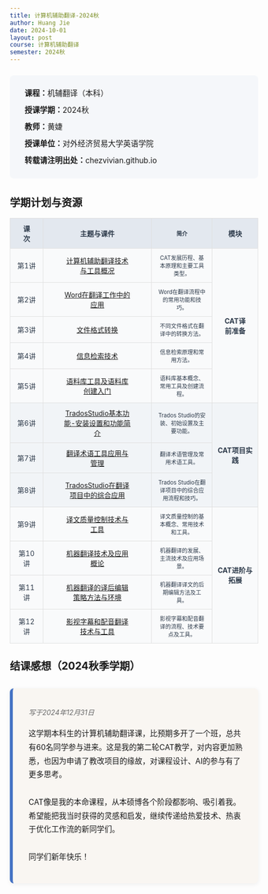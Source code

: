 ```yaml
---
title: 计算机辅助翻译-2024秋
author: Huang Jie
date: 2024-10-01
layout: post
course: 计算机辅助翻译
semester: 2024秋
---
```


<!-- 课程简介区块 -->
<div style="background:#f5f7fa; border-radius:8px; padding:20px 30px; margin:24px 0 32px 0; font-size:1.1em; line-height:2.2;">
<strong>课程：</strong>机辅翻译（本科）<br>
<strong>授课学期：</strong>2024秋<br>
<strong>教师：</strong>黄婕<br>
<strong>授课单位：</strong>对外经济贸易大学英语学院<br>
<strong>转载请注明出处：</strong>chezvivian.github.io
</div>

<!-- 课件表格 -->
## 学期计划与资源

<table class="cat-table" style="width:100%; border-collapse:collapse; text-align:center; font-size:1em; background:#fff;">
  <tr style="background:#e3e8ef; color:#2d3a4a;">
    <th style="border:1px solid #e0e0e0; padding:10px 24px;">课次</th>
    <th style="border:1px solid #e0e0e0; padding:10px 40px;">主题与课件</th>
    <th style="border:1px solid #e0e0e0; padding:10px 12px; font-size:0.8em;">简介</th>
    <th style="border:1px solid #e0e0e0; padding:10px 24px;">模块</th>
  </tr>
  <tr style="background:#f9fafb; color:#2d3a4a;">
    <td style="border:1px solid #e0e0e0; padding:10px;">第1讲</td>
    <td style="border:1px solid #e0e0e0; padding:10px 40px;"><a href='https://chezvivian.github.io/class/CAT_pdf/Week 1 计算机辅助翻译技术与工具概况-github.pdf' target='_blank'>计算机辅助翻译技术与工具概况</a></td>
    <td style="border:1px solid #e0e0e0; padding:10px 12px; font-size:0.8em;">CAT发展历程、基本原理和主要工具类型。</td>
    <td style="border:1px solid #e0e0e0; padding:10px 24px;" rowspan="5"><b>CAT译前准备</b></td>
  </tr>
  <tr style="background:#f9fafb; color:#2d3a4a;">
    <td style="border:1px solid #e0e0e0; padding:10px;">第2讲</td>
    <td style="border:1px solid #e0e0e0; padding:10px 40px;"><a href='https://chezvivian.github.io/class/CAT_pdf/Week 2 Word在翻译工作中的应用-github.pdf' target='_blank'>Word在翻译工作中的应用</a></td>
    <td style="border:1px solid #e0e0e0; padding:10px 12px; font-size:0.8em;">Word在翻译流程中的常用功能和技巧。</td>
  </tr>
  <tr style="background:#f9fafb; color:#2d3a4a;">
    <td style="border:1px solid #e0e0e0; padding:10px;">第3讲</td>
    <td style="border:1px solid #e0e0e0; padding:10px 40px;"><a href='https://chezvivian.github.io/class/CAT_pdf/Week 3 文件格式转换-4班-github.pdf' target='_blank'>文件格式转换</a></td>
    <td style="border:1px solid #e0e0e0; padding:10px 12px; font-size:0.8em;">不同文件格式在翻译中的转换方法。</td>
  </tr>
  <tr style="background:#f9fafb; color:#2d3a4a;">
    <td style="border:1px solid #e0e0e0; padding:10px;">第4讲</td>
    <td style="border:1px solid #e0e0e0; padding:10px 40px;"><a href='https://chezvivian.github.io/class/CAT_pdf/Week 4 信息检索技术-github.pdf' target='_blank'>信息检索技术</a></td>
    <td style="border:1px solid #e0e0e0; padding:10px 12px; font-size:0.8em;">信息检索原理和常用方法。</td>
  </tr>
  <tr style="background:#f9fafb; color:#2d3a4a;">
    <td style="border:1px solid #e0e0e0; padding:10px;">第5讲</td>
    <td style="border:1px solid #e0e0e0; padding:10px 40px;"><a href='https://chezvivian.github.io/class/CAT_pdf/Week 5-语料库工具及语料库创建入门-github.pdf' target='_blank'>语料库工具及语料库创建入门</a></td>
    <td style="border:1px solid #e0e0e0; padding:10px 12px; font-size:0.8em;">语料库基本概念、常用工具及创建流程。</td>
  </tr>
  <tr style="background:#f1f4f7; color:#2d3a4a;">
    <td style="border:1px solid #e0e0e0; padding:10px;">第6讲</td>
    <td style="border:1px solid #e0e0e0; padding:10px 40px;"><a href='https://chezvivian.github.io/class/CAT_pdf/Week 6_TradosStudio基本功能-安装设置和功能简介-github.pdf' target='_blank'>TradosStudio基本功能-安装设置和功能简介</a></td>
    <td style="border:1px solid #e0e0e0; padding:10px 12px; font-size:0.8em;">Trados Studio的安装、初始设置及主要功能。</td>
    <td style="border:1px solid #e0e0e0; padding:10px;" rowspan="3"><b>CAT项目实践</b></td>
  </tr>
  <tr style="background:#f1f4f7; color:#2d3a4a;">
    <td style="border:1px solid #e0e0e0; padding:10px;">第7讲</td>
    <td style="border:1px solid #e0e0e0; padding:10px 40px;"><a href='https://chezvivian.github.io/class/CAT_pdf/Week 7 翻译术语工具应用与管理.pdf' target='_blank'>翻译术语工具应用与管理</a></td>
    <td style="border:1px solid #e0e0e0; padding:10px 12px; font-size:0.8em;">翻译术语管理及常用术语工具。</td>
  </tr>
  <tr style="background:#f1f4f7; color:#2d3a4a;">
    <td style="border:1px solid #e0e0e0; padding:10px;">第8讲</td>
    <td style="border:1px solid #e0e0e0; padding:10px 40px;"><a href='https://chezvivian.github.io/class/CAT_pdf/Week 8 TradosStudio在翻译项目中的综合应用-github.pdf' target='_blank'>TradosStudio在翻译项目中的综合应用</a></td>
    <td style="border:1px solid #e0e0e0; padding:10px 12px; font-size:0.8em;">Trados Studio在翻译项目中的综合应用流程和技巧。</td>
  </tr>
  <tr style="background:#f9fafb; color:#2d3a4a;">
    <td style="border:1px solid #e0e0e0; padding:10px;">第9讲</td>
    <td style="border:1px solid #e0e0e0; padding:10px 40px;"><a href='https://chezvivian.github.io/class/CAT_pdf/Week 9 译文质量控制技术与工具-github.pdf' target='_blank'>译文质量控制技术与工具</a></td>
    <td style="border:1px solid #e0e0e0; padding:10px 12px; font-size:0.8em;">译文质量控制的基本概念、常用技术和工具。</td>
    <td style="border:1px solid #e0e0e0; padding:10px;" rowspan="4"><b>CAT进阶与拓展</b></td>
  </tr>
  <tr style="background:#f9fafb; color:#2d3a4a;">
    <td style="border:1px solid #e0e0e0; padding:10px;">第10讲</td>
    <td style="border:1px solid #e0e0e0; padding:10px 40px;"><a href='https://chezvivian.github.io/class/CAT_pdf/Week 10 机器翻译技术及应用概论-github.pdf' target='_blank'>机器翻译技术及应用概论</a></td>
    <td style="border:1px solid #e0e0e0; padding:10px 12px; font-size:0.8em;">机器翻译的发展、主流技术及应用场景。</td>
  </tr>
  <tr style="background:#f9fafb; color:#2d3a4a;">
    <td style="border:1px solid #e0e0e0; padding:10px;">第11讲</td>
    <td style="border:1px solid #e0e0e0; padding:10px 40px;"><a href='https://chezvivian.github.io/class/CAT_pdf/Week 11 机器翻译的译后编辑策略方法与环境-github.pdf' target='_blank'>机器翻译的译后编辑策略方法与环境</a></td>
    <td style="border:1px solid #e0e0e0; padding:10px 12px; font-size:0.8em;">机器翻译译文的后期编辑方法及工具。</td>
  </tr>
  <tr style="background:#f9fafb; color:#2d3a4a;">
    <td style="border:1px solid #e0e0e0; padding:10px;">第12讲</td>
    <td style="border:1px solid #e0e0e0; padding:10px 40px;"><a href='https://chezvivian.github.io/class/CAT_pdf/Week 12 影视字幕和配音翻译技术-github.pdf' target='_blank'>影视字幕和配音翻译技术与工具</a></td>
    <td style="border:1px solid #e0e0e0; padding:10px 12px; font-size:0.8em;">影视字幕和配音翻译的流程、技术要点及工具。</td>
  </tr>
</table>

<!-- 结课感想美化区块 -->
## 结课感想（2024秋季学期）

<div style="background:#f9f6f2; border-left:6px solid #4472c4; border-radius:8px; box-shadow:0 2px 8px #eee; padding:24px 24px 24px 32px; margin:32px 0;">
  <p style="font-style:italic; color:#666; margin-bottom:20px;">写于2024年12月31日</p>
  <p style="font-size:1.1em; line-height:1.8;">
    这学期本科生的计算机辅助翻译课，比预期多开了一个班，总共有60名同学参与进来。这是我的第二轮CAT教学，对内容更加熟悉，也因为申请了教改项目的缘故，对课程设计、AI的参与有了更多思考。<br><br>
    CAT像是我的本命课程，从本硕博各个阶段都影响、吸引着我。希望能把我当时获得的灵感和启发，继续传递给热爱技术、热衷于优化工作流的新同学们。<br><br>
    同学们新年快乐！
  </p>
</div>
